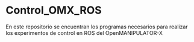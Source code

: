 # Control_OMX_ROS
En este repositorio se encuentran los programas necesarios para realizar los experimentos de control en ROS del OpenMANIPULATOR-X

